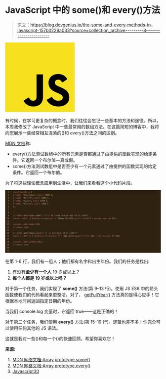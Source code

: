 # JavaScript 中的 some()和 every()方法

> 原文：<https://blog.devgenius.io/the-some-and-every-methods-in-javascript-157b0229a033?source=collection_archive---------8----------------------->

![](img/ad908302c4bde88c71b99c34a535f39a.png)

有时候，在学习更复杂的概念时，我们往往会忘记一些基本的方法和途径。所以，本周我修改了 JavaScript 中一些最常用的数组方法。在这篇简短的博客中，我将向您展示一些经常相互混淆的()和 every()方法之间的区别。

[MDN 文档](https://developer.mozilla.org/en-US/docs/Web)称:

*   every()方法测试数组中的所有元素是否都通过了由提供的函数实现的给定条件。它返回一个布尔值—真或假。
*   some()方法测试数组中是否至少有一个元素通过了由提供的函数实现的给定条件。它返回一个布尔值。

为了将这些理论概念应用到生活中，让我们来看看这个小代码片段。

![](img/4cff13bbe8043c63ee02d44dec9170b5.png)

在第 1-6 行，我们有一组人；他们都有名字和出生年份。我们的任务是找出:

1.  有没有**至少有一个人** 19 岁或以上？
2.  **每个人都是 19 岁或以上吗？**

对于第一个任务，我们实现了 **some()** 方法(第 9–13 行)。使用 JS ES6 中的箭头函数使我们的代码看起来更整洁。对了， [getFullYear()](https://developer.mozilla.org/en-US/docs/Web/JavaScript/Reference/Global_Objects/Date/getFullYear) 方法真的是得心应手！它根据本地时间返回指定日期的年份。

当我们 console.log 变量时，它返回 true——这是正确的！

对于第二个任务，我们使用 **every()** 方法(第 15–19 行)。逻辑也差不多！你完全可以使用任何其他的 JS 语法。

这就是我对一些()和每一个()的快速回顾。希望你喜欢它！

**来源:**

1.  [MDN 网络文档:Array.prototype.some()](https://developer.mozilla.org/en-US/docs/Web/JavaScript/Reference/Global_Objects/Array/some)
2.  [MDN 网络文档:Array.prototype.every()](https://developer.mozilla.org/en-US/docs/Web/JavaScript/Reference/Global_Objects/Array/every)
3.  [Javascript30](https://javascript30.com/)